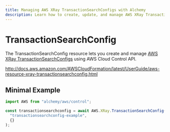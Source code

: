 ```yaml
---
title: Managing AWS XRay TransactionSearchConfigs with Alchemy
description: Learn how to create, update, and manage AWS XRay TransactionSearchConfigs using Alchemy Cloud Control.
---
```


# TransactionSearchConfig

The TransactionSearchConfig resource lets you create and manage [AWS XRay TransactionSearchConfigs](https://docs.aws.amazon.com/xray/latest/userguide/) using AWS Cloud Control API.

http://docs.aws.amazon.com/AWSCloudFormation/latest/UserGuide/aws-resource-xray-transactionsearchconfig.html

## Minimal Example

```ts
import AWS from "alchemy/aws/control";

const transactionsearchconfig = await AWS.XRay.TransactionSearchConfig(
  "transactionsearchconfig-example",
  {}
);
```

